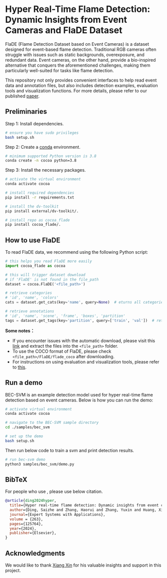 # Hyper Real-Time Flame Detection: Dynamic Insights from Event Cameras and FlaDE Dataset

FlaDE (Flame Detection Dataset based on Event Cameras) is a dataset designed for
 event-based flame detection. Traditional RGB cameras often struggle with issues 
 such as static backgrounds, overexposure, and redundant data. Event cameras, on 
 the other hand, provide a bio-inspired alternative that conquers the aforementioned
 challenges, making them particularly well-suited for tasks like flame detection.
 
This repository not only provides convenient interfaces to help read event data
 and annotation files, but also includes detection examples, evaluation tools and
 visualization functions. For more details, please refer to our published [paper](https://scholar.google.com/citations?view_op=view_citation&hl=en&user=wSfBvMQAAAAJ&citation_for_view=wSfBvMQAAAAJ:UeHWp8X0CEIC).


## Preliminaries

Step 1: Install dependencies.

```bash
# ensure you have sudo privileges
bash setup.sh
```

Step 2: Create a [conda](https://docs.anaconda.com/miniconda/) environment.

```bash
# minimum supported Python version is 3.8
conda create -n cocoa python=3.8
```

Step 3: Install the necessary packages.

```bash
# activate the virtual environment
conda activate cocoa

# install required dependencies
pip install -r requirements.txt

# install the dv-toolkit
pip install external/dv-toolkit/.

# install repo as cocoa_flade
pip install cocoa_flade/.
```


## How to use FlaDE

To read FlaDE data, we recommend using the following Python script:
 
```python
# this helps you read FlaDE more easily
import cocoa_flade as cocoa

# this will trigger dataset download 
# if 'FlaDE' is not found in the file_path
dataset = cocoa.FlaDE('<file_path>')

# retrieve categories
# 'id', 'name', 'colors'
cats = dataset.get_cats(key='name', query=None)  # eturns all categories

# retrieve annotations
# 'id', 'name', 'scene', 'frame', 'boxes', 'partition' 
tags = dataset.get_tags(key='partition', query=['train', 'val'])  # return 'train' and 'val' partitions
```

**Some notes：**
- If you encounter issues with the automatic download, please visit this [link](https://drive.google.com/file/d/1rLWpY98RdBYUQ7XnbdBPqWrrBf-GTeQ5/view?usp=drive_link) and extract the files into the `<file_path>` folder.
- To use the COCO format of FlaDE, please check `<file_path>/FlaDE/flade_coco` after downloading.
- For instructions on using evaluation and visualization tools, please refer to [this](./cocoa_flade/README.md).


## Run a demo

BEC-SVM is an example detection model used for hyper real-time flame detection
 based on event cameras. Below is how you can run the demo:

```bash
# activate virtual environment
conda activate cocoa

# navigate to the BEC-SVM sample directory
cd ./samples/bec_svm

# set up the demo
bash setup.sh
```

Then run below code to train a svm and print detection results.

```bash
# run bec-svm demo
python3 samples/bec_svm/demo.py
```

## BibTeX

For people who use , please use below citation.

```bibtex
@article{ding2024hyper,
  title={Hyper real-time flame detection: Dynamic insights from event cameras and FlaDE dataset},
  author={Ding, Saizhe and Zhang, Haorui and Zhang, Yuxin and Huang, Xinyan and Song, Weiguo},
  journal={Expert Systems with Applications},
  volume = {263},
  pages={125764},
  year={2024},
  publisher={Elsevier},
}
```

## Acknowledgments

We would like to thank [Xiang Xin](xinxiangscholar@163.com) for his valuable insights and support in this project.
